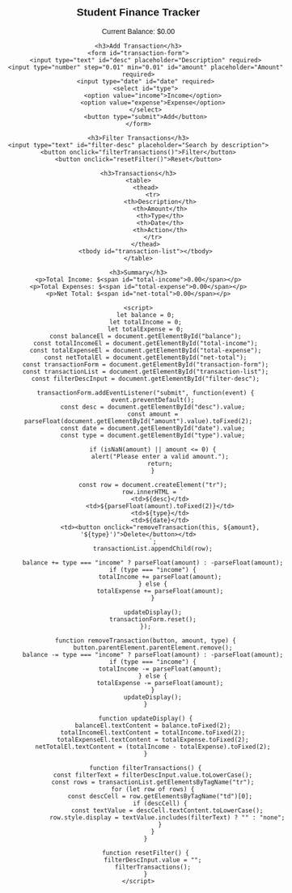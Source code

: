 <!DOCTYPE html>
<html lang="en">
<head>
    <meta charset="UTF-8">
    <meta name="viewport" content="width=device-width, initial-scale=1.0">
    <title>Student Finance Tracker</title>
    <style>
        body {
            font-family: Arial, sans-serif;
            max-width: 600px;
            margin: auto;
            padding: 20px;
            text-align: center;
        }
        table {
            width: 100%;
            border-collapse: collapse;
            margin-top: 20px;
        }
        th, td {
            border: 1px solid black;
            padding: 8px;
            text-align: left;
        }
    </style>
</head>
<body>
    <h2>Student Finance Tracker</h2>
    <p>Current Balance: $<span id="balance">0.00</span></p>
    
    <h3>Add Transaction</h3>
    <form id="transaction-form">
        <input type="text" id="desc" placeholder="Description" required>
        <input type="number" step="0.01" min="0.01" id="amount" placeholder="Amount" required>
        <input type="date" id="date" required>
        <select id="type">
            <option value="income">Income</option>
            <option value="expense">Expense</option>
        </select>
        <button type="submit">Add</button>
    </form>
    
    <h3>Filter Transactions</h3>
    <input type="text" id="filter-desc" placeholder="Search by description">
    <button onclick="filterTransactions()">Filter</button>
    <button onclick="resetFilter()">Reset</button>
    
    <h3>Transactions</h3>
    <table>
        <thead>
            <tr>
                <th>Description</th>
                <th>Amount</th>
                <th>Type</th>
                <th>Date</th>
                <th>Action</th>
            </tr>
        </thead>
        <tbody id="transaction-list"></tbody>
    </table>
    
    <h3>Summary</h3>
    <p>Total Income: $<span id="total-income">0.00</span></p>
    <p>Total Expenses: $<span id="total-expense">0.00</span></p>
    <p>Net Total: $<span id="net-total">0.00</span></p>
    
    <script>
        let balance = 0;
        let totalIncome = 0;
        let totalExpense = 0;
        const balanceEl = document.getElementById("balance");
        const totalIncomeEl = document.getElementById("total-income");
        const totalExpenseEl = document.getElementById("total-expense");
        const netTotalEl = document.getElementById("net-total");
        const transactionForm = document.getElementById("transaction-form");
        const transactionList = document.getElementById("transaction-list");
        const filterDescInput = document.getElementById("filter-desc");

        transactionForm.addEventListener("submit", function(event) {
            event.preventDefault();
            const desc = document.getElementById("desc").value;
            const amount = parseFloat(document.getElementById("amount").value).toFixed(2);
            const date = document.getElementById("date").value;
            const type = document.getElementById("type").value;
            
            if (isNaN(amount) || amount <= 0) {
                alert("Please enter a valid amount.");
                return;
            }
            
            const row = document.createElement("tr");
            row.innerHTML = `
                <td>${desc}</td>
                <td>${parseFloat(amount).toFixed(2)}</td>
                <td>${type}</td>
                <td>${date}</td>
                <td><button onclick="removeTransaction(this, ${amount}, '${type}')">Delete</button></td>
            `;
            transactionList.appendChild(row);
            
            balance += type === "income" ? parseFloat(amount) : -parseFloat(amount);
            if (type === "income") {
                totalIncome += parseFloat(amount);
            } else {
                totalExpense += parseFloat(amount);
            }
            
            updateDisplay();
            transactionForm.reset();
        });

        function removeTransaction(button, amount, type) {
            button.parentElement.parentElement.remove();
            balance -= type === "income" ? parseFloat(amount) : -parseFloat(amount);
            if (type === "income") {
                totalIncome -= parseFloat(amount);
            } else {
                totalExpense -= parseFloat(amount);
            }
            updateDisplay();
        }

        function updateDisplay() {
            balanceEl.textContent = balance.toFixed(2);
            totalIncomeEl.textContent = totalIncome.toFixed(2);
            totalExpenseEl.textContent = totalExpense.toFixed(2);
            netTotalEl.textContent = (totalIncome - totalExpense).toFixed(2);
        }

        function filterTransactions() {
            const filterText = filterDescInput.value.toLowerCase();
            const rows = transactionList.getElementsByTagName("tr");
            for (let row of rows) {
                const descCell = row.getElementsByTagName("td")[0];
                if (descCell) {
                    const textValue = descCell.textContent.toLowerCase();
                    row.style.display = textValue.includes(filterText) ? "" : "none";
                }
            }
        }

        function resetFilter() {
            filterDescInput.value = "";
            filterTransactions();
        }
    </script>
</body>
</html>


